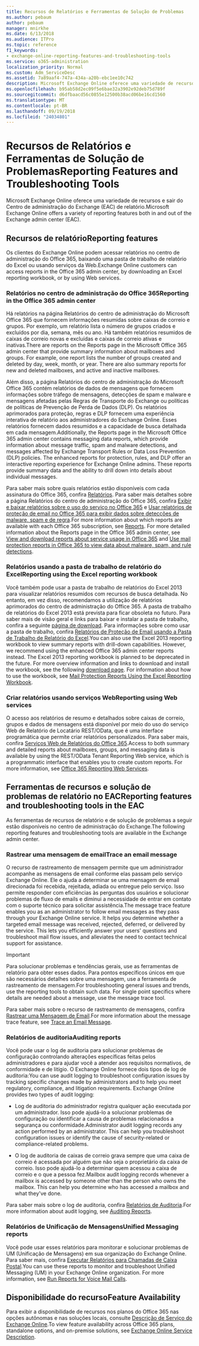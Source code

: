 ```yaml
---
title: Recursos de Relatórios e Ferramentas de Solução de Problemas
ms.author: pebaum
author: pebaum
manager: mnirkhe
ms.date: 6/13/2018
ms.audience: ITPro
ms.topic: reference
f1_keywords:
- exchange-online-reporting-features-and-troubleshooting-tools
ms.service: o365-administration
localization_priority: Normal
ms.custom: Adm_ServiceDesc
ms.assetid: 7a89aaf4-747a-434a-a20b-ebc1ee10c742
description: Microsoft Exchange Online oferece uma variedade de recursos e sair do Centro de administração do Exchange (EAC) de relatório.
ms.openlocfilehash: b95ab58d2ec09f5e6bae32a3902e92deb75d789f
ms.sourcegitcommit: d6dfbaacd56c0855e12500b38acd06be16cd1560
ms.translationtype: MT
ms.contentlocale: pt-BR
ms.lasthandoff: 09/19/2018
ms.locfileid: "24034801"
---
```

# <a name="reporting-features-and-troubleshooting-tools"></a><span data-ttu-id="5f325-103">Recursos de Relatórios e Ferramentas de Solução de Problemas</span><span class="sxs-lookup"><span data-stu-id="5f325-103">Reporting Features and Troubleshooting Tools</span></span>

<span data-ttu-id="5f325-104">Microsoft Exchange Online oferece uma variedade de recursos e sair do Centro de administração do Exchange (EAC) de relatório.</span><span class="sxs-lookup"><span data-stu-id="5f325-104">Microsoft Exchange Online offers a variety of reporting features both in and out of the Exchange admin center (EAC).</span></span>
  
## <a name="reporting-features"></a><span data-ttu-id="5f325-105">Recursos de relatório</span><span class="sxs-lookup"><span data-stu-id="5f325-105">Reporting features</span></span>

<span data-ttu-id="5f325-106">Os clientes do Exchange Online podem acessar relatórios no centro de administração do Office 365, baixando uma pasta de trabalho de relatório do Excel ou usando serviços da Web.</span><span class="sxs-lookup"><span data-stu-id="5f325-106">Exchange Online customers can access reports in the Office 365 admin center, by downloading an Excel reporting workbook, or by using Web services.</span></span>
  
### <a name="reporting-in-the-office-365-admin-center"></a><span data-ttu-id="5f325-107">Relatórios no centro de administração do Office 365</span><span class="sxs-lookup"><span data-stu-id="5f325-107">Reporting in the Office 365 admin center</span></span>

<span data-ttu-id="5f325-p101">Há relatórios na página Relatórios do centro de administração do Microsoft Office 365 que fornecem informações resumidas sobre caixas de correio e grupos. Por exemplo, um relatório lista o número de grupos criados e excluídos por dia, semana, mês ou ano. Há também relatórios resumidos de caixas de correio novas e excluídas e caixas de correio ativas e inativas.</span><span class="sxs-lookup"><span data-stu-id="5f325-p101">There are reports on the Reports page in the Microsoft Office 365 admin center that provide summary information about mailboxes and groups. For example, one report lists the number of groups created and deleted by day, week, month, or year. There are also summary reports for new and deleted mailboxes, and active and inactive mailboxes.</span></span> 
  
<span data-ttu-id="5f325-p102">Além disso, a página Relatórios do centro de administração do Microsoft Office 365 contém relatórios de dados de mensagens que fornecem informações sobre tráfego de mensagens, detecções de spam e malware e mensagens afetadas pelas Regras de Transporte do Exchange ou políticas de políticas de Prevenção de Perda de Dados (DLP). Os relatórios aprimorados para proteção, regras e DLP fornecem uma experiência interativa de relatório aos administradores do Exchange Online. Esses relatórios fornecem dados resumidos e a capacidade de busca detalhada em cada mensagem.</span><span class="sxs-lookup"><span data-stu-id="5f325-p102">Additionally, the Reports page in the Microsoft Office 365 admin center contains messaging data reports, which provide information about message traffic, spam and malware detections, and messages affected by Exchange Transport Rules or Data Loss Prevention (DLP) policies. The enhanced reports for protection, rules, and DLP offer an interactive reporting experience for Exchange Online admins. These reports provide summary data and the ability to drill down into details about individual messages.</span></span>
  
<span data-ttu-id="5f325-p103">Para saber mais sobre quais relatórios estão disponíveis com cada assinatura do Office 365, confira [Relatórios](../office-365-platform-service-description/reports.md). Para saber mais detalhes sobre a página Relatórios do centro de administração do Office 365, confira [Exibir e baixar relatórios sobre o uso do serviço no Office 365](https://go.microsoft.com/fwlink/p/?LinkId=401187) e [Usar relatórios de proteção de email no Office 365 para exibir dados sobre detecções de malware, spam e de regra](https://go.microsoft.com/fwlink/p/?LinkID=401102).</span><span class="sxs-lookup"><span data-stu-id="5f325-p103">For more information about which reports are available with each Office 365 subscription, see [Reports](../office-365-platform-service-description/reports.md). For more detailed information about the Reports page in the Office 365 admin center, see [View and download reports about service usage in Office 365](https://go.microsoft.com/fwlink/p/?LinkId=401187) and [Use mail protection reports in Office 365 to view data about malware, spam, and rule detections](https://go.microsoft.com/fwlink/p/?LinkID=401102).</span></span>
  
### <a name="reporting-using-the-excel-reporting-workbook"></a><span data-ttu-id="5f325-116">Relatórios usando a pasta de trabalho de relatório do Excel</span><span class="sxs-lookup"><span data-stu-id="5f325-116">Reporting using the Excel reporting workbook</span></span>

<span data-ttu-id="5f325-p104">Você também pode usar a pasta de trabalho de relatórios do Excel 2013 para visualizar relatórios resumidos com recursos de busca detalhada. No entanto, em vez disso, recomendamos a utilização de relatórios aprimorados do centro de administração do Office 365. A pasta de trabalho de relatórios do Excel 2013 está prevista para ficar obsoleta no futuro. Para saber mais de visão geral e links para baixar e instalar a pasta de trabalho, confira a seguinte [página de download](https://go.microsoft.com/fwlink/p/?LinkId=271776). Para informações sobre como usar a pasta de trabalho, confira [Relatórios de Proteção de Email usando a Pasta de Trabalho de Relatório do Excel](https://go.microsoft.com/fwlink/p/?LinkId=285211).</span><span class="sxs-lookup"><span data-stu-id="5f325-p104">You can also use the Excel 2013 reporting workbook to view summary reports with drill-down capabilities. However, we recommend using the enhanced Office 365 admin center reports instead. The Excel 2013 reporting workbook is planned to be deprecated in the future. For more overview information and links to download and install the workbook, see the following [download page](https://go.microsoft.com/fwlink/p/?LinkId=271776). For information about how to use the workbook, see [Mail Protection Reports Using the Excel Reporting Workbook](https://go.microsoft.com/fwlink/p/?LinkId=285211).</span></span> 
  
### <a name="reporting-using-web-services"></a><span data-ttu-id="5f325-122">Criar relatórios usando serviços Web</span><span class="sxs-lookup"><span data-stu-id="5f325-122">Reporting using Web services</span></span>

<span data-ttu-id="5f325-p105">O acesso aos relatórios de resumo e detalhados sobre caixas de correio, grupos e dados de mensagens está disponível por meio do uso do serviço Web de Relatório de Locatário REST/OData, que é uma interface programática que permite criar relatórios personalizados. Para saber mais, confira [Serviços Web de Relatórios do Office 365](https://go.microsoft.com/fwlink/p/?LinkId=287041).</span><span class="sxs-lookup"><span data-stu-id="5f325-p105">Access to both summary and detailed reports about mailboxes, groups, and messaging data is available by using the REST/OData Tenant Reporting Web service, which is a programmatic interface that enables you to create custom reports. For more information, see [Office 365 Reporting Web Services](https://go.microsoft.com/fwlink/p/?LinkId=287041).</span></span>
  
## <a name="reporting-features-and-troubleshooting-tools-in-the-eac"></a><span data-ttu-id="5f325-125">Ferramentas de recursos e solução de problemas de relatório no EAC</span><span class="sxs-lookup"><span data-stu-id="5f325-125">Reporting features and troubleshooting tools in the EAC</span></span>

<span data-ttu-id="5f325-126">As ferramentas de recursos de relatório e de solução de problemas a seguir estão disponíveis no centro de administração do Exchange.</span><span class="sxs-lookup"><span data-stu-id="5f325-126">The following reporting features and troubleshooting tools are available in the Exchange admin center.</span></span>
  
### <a name="trace-an-email-message"></a><span data-ttu-id="5f325-127">Rastrear uma mensagem de email</span><span class="sxs-lookup"><span data-stu-id="5f325-127">Trace an email message</span></span>

<span data-ttu-id="5f325-p106">O recurso de rastreamento de mensagem permite que um administrador acompanhe as mensagens de email conforme elas passam pelo serviço Exchange Online. Ele o ajuda a determinar se uma mensagem de email direcionada foi recebida, rejeitada, adiada ou entregue pelo serviço. Isso permite responder com eficiências às perguntas dos usuários e solucionar problemas de fluxo de emails e diminui a necessidade de entrar em contato com o suporte técnico para solicitar assistência.</span><span class="sxs-lookup"><span data-stu-id="5f325-p106">The message trace feature enables you as an administrator to follow email messages as they pass through your Exchange Online service. It helps you determine whether a targeted email message was received, rejected, deferred, or delivered by the service. This lets you efficiently answer your users' questions and troubleshoot mail flow issues, and alleviates the need to contact technical support for assistance.</span></span>
  
> [!IMPORTANT]
> <span data-ttu-id="5f325-p107">Para solucionar problemas e tendências gerais, use as ferramentas de relatório para obter esses dados. Para pontos específicos únicos em que são necessários detalhes sobre uma mensagem, use a ferramenta de rastreamento de mensagem.</span><span class="sxs-lookup"><span data-stu-id="5f325-p107">For troubleshooting general issues and trends, use the reporting tools to obtain such data. For single point specifics where details are needed about a message, use the message trace tool.</span></span> 
  
<span data-ttu-id="5f325-133">Para saber mais sobre o recurso de rastreamento de mensagens, confira [Rastrear uma Mensagem de Email](https://go.microsoft.com/fwlink/p/?LinkId=271777).</span><span class="sxs-lookup"><span data-stu-id="5f325-133">For more information about the message trace feature, see [Trace an Email Message](https://go.microsoft.com/fwlink/p/?LinkId=271777).</span></span>
  
### <a name="auditing-reports"></a><span data-ttu-id="5f325-134">Relatórios de auditoria</span><span class="sxs-lookup"><span data-stu-id="5f325-134">Auditing reports</span></span>

<span data-ttu-id="5f325-p108">Você pode usar o log de auditoria para solucionar problemas de configuração controlando alterações específicas feitas pelos administradores e para ajudar você a atender aos requisitos normativos, de conformidade e de litígio. O Exchange Online fornece dois tipos de log de auditoria:</span><span class="sxs-lookup"><span data-stu-id="5f325-p108">You can use audit logging to troubleshoot configuration issues by tracking specific changes made by administrators and to help you meet regulatory, compliance, and litigation requirements. Exchange Online provides two types of audit logging:</span></span>
  
- <span data-ttu-id="5f325-p109">Log de auditoria do administrador registra qualquer ação executada por um administrador. Isso pode ajudá-lo a solucionar problemas de configuração ou identificar a causa de problemas relacionados a segurança ou conformidade.</span><span class="sxs-lookup"><span data-stu-id="5f325-p109">Administrator audit logging records any action performed by an administrator. This can help you troubleshoot configuration issues or identify the cause of security-related or compliance-related problems.</span></span> 
    
- <span data-ttu-id="5f325-p110">O log de auditoria de caixas de correio grava sempre que uma caixa de correio é acessada por alguém que não seja o proprietário da caixa de correio. Isso pode ajudá-lo a determinar quem acessou a caixa de correio e o que a pessoa fez.</span><span class="sxs-lookup"><span data-stu-id="5f325-p110">Mailbox audit logging records whenever a mailbox is accessed by someone other than the person who owns the mailbox. This can help you determine who has accessed a mailbox and what they've done.</span></span> 
    
<span data-ttu-id="5f325-141">Para saber mais sobre o log de auditoria, confira [Relatórios de Auditoria](https://go.microsoft.com/fwlink/p/?LinkId=271779).</span><span class="sxs-lookup"><span data-stu-id="5f325-141">For more information about audit logging, see [Auditing Reports](https://go.microsoft.com/fwlink/p/?LinkId=271779).</span></span>
  
### <a name="unified-messaging-reports"></a><span data-ttu-id="5f325-142">Relatórios de Unificação de Mensagens</span><span class="sxs-lookup"><span data-stu-id="5f325-142">Unified Messaging reports</span></span>

<span data-ttu-id="5f325-p111">Você pode usar esses relatórios para monitorar e solucionar problemas de UM (Unificação de Mensagens) em sua organização do Exchange Online. Para saber mais, confira [Executar Relatórios para Chamadas de Caixa Postal](https://go.microsoft.com/fwlink/p/?LinkId=287042).</span><span class="sxs-lookup"><span data-stu-id="5f325-p111">You can use these reports to monitor and troubleshoot Unified Messaging (UM) in your Exchange Online organization. For more information, see [Run Reports for Voice Mail Calls](https://go.microsoft.com/fwlink/p/?LinkId=287042).</span></span>
  
## <a name="feature-availability"></a><span data-ttu-id="5f325-145">Disponibilidade do recurso</span><span class="sxs-lookup"><span data-stu-id="5f325-145">Feature Availability</span></span>

<span data-ttu-id="5f325-146">Para exibir a disponibilidade de recursos nos planos do Office 365 nas opções autônomas e nas soluções locais, consulte [Descrição de Serviço do Exchange Online](exchange-online-service-description.md).</span><span class="sxs-lookup"><span data-stu-id="5f325-146">To view feature availability across Office 365 plans, standalone options, and on-premise solutions, see [Exchange Online Service Description](exchange-online-service-description.md).</span></span>
  

